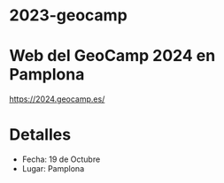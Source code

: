 2023-geocamp
============

# Web del GeoCamp 2024 en Pamplona

https://2024.geocamp.es/

# Detalles

* Fecha: 19 de Octubre
* Lugar: Pamplona
